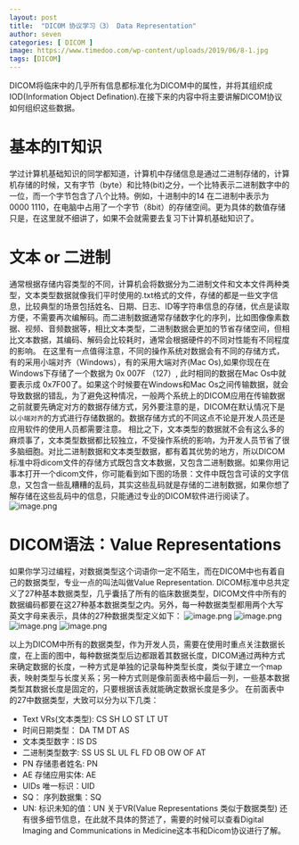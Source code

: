 ```yaml
---
layout: post
title:  "DICOM 协议学习（3） Data Representation"
author: seven
categories: [ DICOM ]
image: https://www.timedoo.com/wp-content/uploads/2019/06/8-1.jpg
tags: [DICOM]
---
```


DICOM将临床中的几乎所有信息都标准化为DICOM中的属性，并将其组织成IOD(Information Object Defination).在接下来的内容中将主要讲解DICOM协议如何组织这些数据。
# 基本的IT知识
学过计算机基础知识的同学都知道，计算机中存储信息是通过二进制存储的，计算机存储的时候，又有字节（byte）和比特(bit)之分，一个比特表示二进制数字中的一位，而一个字节包含了八个比特。例如，十进制中的14 在二进制中表示为 0000 1110，在电脑中占用了一个字节（8bit）的存储空间。更为具体的数值存储只是，在这里就不细讲了，如果不会就需要去复习下计算机基础知识了。
# 文本 or 二进制
通常根据存储内容类型的不同，计算机会将数据分为二进制文件和文本文件两种类型，文本类型数据就像我们平时使用的.txt格式的文件，存储的都是一些文字信息，比较典型的场景包括姓名、日期、日志、ID等字符串信息的存储，优点是读取方便，不需要再次编解码。而二进制数据通常存储数字化的序列，比如图像像素数据、视频、音频数据等，相比文本类型，二进制数据会更加的节省存储空间，但相比文本数据，其编码、解码会比较耗时，通常会根据硬件的不同对性能有不同程度的影响。
在这里有一点值得注意，不同的操作系统对数据会有不同的存储方式，有的采用小端对齐（Windows），有的采用大端对齐(Mac Os),如果你现在在Windows下存储了一个数据为 0x 007F （127）, 此时相同的数据在Mac Os中就要表示成 0x7F00了。如果这个时候要在Windows和Mac Os之间传输数据，就会导致数据的错乱，为了避免这种情况，一般两个系统上的DICOM应用在传输数据之前就要先确定对方的数据存储方式，另外要注意的是，DICOM在默认情况下是以`小端对齐`的方式进行存储数据的。数据存储方式的不同这点不论是开发人员还是应用软件的使用人员都需要注意。
相比之下，文本类型的数据就不会有这么多的麻烦事了，文本类型数据都比较独立，不受操作系统的影响，为开发人员节省了很多脑细胞。对比二进制数据和文本类型数据，都有着其优势的地方，所以DICOM标准中将dicom文件的存储方式既包含文本数据，又包含二进制数据。如果你用记事本打开一个dicom文件，你可能看到如下图的场景：文件中既包含可读的文字信息，又包含一些乱糟糟的乱码，其实这些乱码就是存储的二进制数据，如果你想了解存储在这些乱码中的信息，只能通过专业的DICOM软件进行阅读了。
![image.png](https://upload-images.jianshu.io/upload_images/8924350-d85f0220b6a625d9.png?imageMogr2/auto-orient/strip%7CimageView2/2/w/1240)

# DICOM语法：Value Representations
如果你学习过编程，对数据类型这个词语你一定不陌生，而在DICOM中也有着自己的数据类型，专业一点的叫法叫做Value Representation. DICOM标准中总共定义了27种基本数据类型，几乎囊括了所有的临床数据类型，DICOM文件中所有的数据编码都要在这27种基本数据类型之内。另外，每一种数据类型都用两个大写英文字母来表示，具体的27种数据类型定义如下：
![image.png](https://upload-images.jianshu.io/upload_images/8924350-cbfe637c99e2c694.png?imageMogr2/auto-orient/strip%7CimageView2/2/w/1240)
![image.png](https://upload-images.jianshu.io/upload_images/8924350-0216ebde916e5547.png?imageMogr2/auto-orient/strip%7CimageView2/2/w/1240)
![image.png](https://upload-images.jianshu.io/upload_images/8924350-94bf42a26d7cb4df.png?imageMogr2/auto-orient/strip%7CimageView2/2/w/1240)
![image.png](https://upload-images.jianshu.io/upload_images/8924350-617affdc61d14cb3.png?imageMogr2/auto-orient/strip%7CimageView2/2/w/1240)

以上为DICOM中所有的数据类型，作为开发人员，需要在使用时重点关注数据长度，在上面的图中，每种数据类型后边都跟着其数据长度，DICOM通过两种方式来确定数据的长度，一种方式是单独的记录每种类型长度，类似于建立一个map表，映射类型与长度关系；另一种方式则是像前面表格中最后一列，一些基本数据类型其数据长度是固定的，只要根据该表就能确定数据长度是多少。
在前面表中的27中数据类型，大致可以分为以下几类：
 - Text VRs(文本类型): CS SH LO ST LT UT 
- 时间日期类型： DA TM DT AS 
- 文本类型数字：IS DS
- 二进制类型数字: SS US SL UL FL FD OB OW OF AT
- PN 存储患者姓名: PN
- AE 存储应用实体: AE
- UIDs 唯一标识：UID
- SQ： 序列数据集：SQ
- UN: 标识未知的值：UN
关于VR(Value Representations 类似于数据类型) 还有很多细节信息，在此就不具体的赘述了，需要的时候可以查看Digital Imaging and Communications in Medicine这本书和Dicom协议进行了解。

